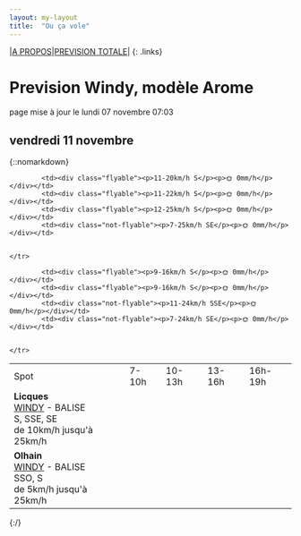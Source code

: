 ```yaml
---
layout: my-layout
title:  "Ou ça vole"
---
```


|[A PROPOS](about)|[PREVISION TOTALE](all)|
{: .links}

# Prevision Windy, modèle Arome
page mise à jour le lundi 07 novembre 07:03



## vendredi 11 novembre

{::nomarkdown}
<table>
  <tbody>
    <tr>
      <td>Spot</td>
      <td>7-10h</td>
      <td>10-13h</td>
      <td>13-16h</td>
      <td>16h-19h</td>
    </tr>
<tr>
        <td><strong>Licques</strong>  <br><a href="https://windy.com/50.786/1.936?50.388,1.934,8">WINDY</a> - <span class="no-balise"> BALISE </span><br> <span class="vent-favorable">S, SSE, SE</span><br><span class="force-vent">de 10km/h jusqu'à 25km/h</span> </td>
        
            <td><div class="flyable"><p>11-20km/h S</p><p>🌞 0mm/h</p></div></td>
            <td><div class="flyable"><p>11-22km/h S</p><p>🌞 0mm/h</p></div></td>
            <td><div class="flyable"><p>12-25km/h S</p><p>🌞 0mm/h</p></div></td>
            <td><div class="not-flyable"><p>7-25km/h SE</p><p>🌞 0mm/h</p></div></td>
            
        
    </tr>
<tr>
        <td><strong>Olhain</strong>  <br><a href="https://windy.com/50.434/2.586?50.031,2.587,8,m:e3eagft">WINDY</a> - <span class="no-balise"> BALISE </span><br> <span class="vent-favorable">SSO, S</span><br><span class="force-vent">de 5km/h jusqu'à 25km/h</span> </td>
        
            <td><div class="flyable"><p>9-16km/h S</p><p>🌞 0mm/h</p></div></td>
            <td><div class="flyable"><p>9-16km/h S</p><p>🌞 0mm/h</p></div></td>
            <td><div class="not-flyable"><p>11-24km/h SSE</p><p>🌞 0mm/h</p></div></td>
            <td><div class="not-flyable"><p>7-24km/h SE</p><p>🌞 0mm/h</p></div></td>
            
        
    </tr>

</tbody>
</table>
{:/}
